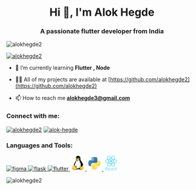 <h1 align="center">Hi 👋, I'm Alok Hegde</h1>
<h3 align="center">A passionate flutter developer from India</h3>

<p align="left"> <img src="https://komarev.com/ghpvc/?username=alokhegde2&label=Profile%20views&color=0e75b6&style=flat" alt="alokhegde2" /> </p>

<p align="left"> <a href="https://twitter.com/alokhegde2" target="blank"><img src="https://img.shields.io/twitter/follow/alokhegde2?logo=twitter&style=for-the-badge" alt="alokhegde2" /></a> </p>

- 🌱 I’m currently learning **Flutter , Node**

- 👨‍💻 All of my projects are available at [https://github.com/alokhegde2](https://github.com/alokhegde2)

- 📫 How to reach me **alokhegde3@gmail.com**

<h3 align="left">Connect with me:</h3>
<p align="left">
<a href="https://twitter.com/alokhegde2" target="blank"><img align="center" src="https://cdn.jsdelivr.net/npm/simple-icons@3.0.1/icons/twitter.svg" alt="alokhegde2" height="30" width="40" /></a>
<a href="https://linkedin.com/in/alok-hegde" target="blank"><img align="center" src="https://cdn.jsdelivr.net/npm/simple-icons@3.0.1/icons/linkedin.svg" alt="alok-hegde" height="30" width="40" /></a>
</p>

<h3 align="left">Languages and Tools:</h3>
<p align="left"> <a href="https://www.figma.com/" target="_blank"> <img src="https://www.vectorlogo.zone/logos/figma/figma-icon.svg" alt="figma" width="40" height="40"/> </a> <a href="https://flask.palletsprojects.com/" target="_blank"> <img src="https://www.vectorlogo.zone/logos/pocoo_flask/pocoo_flask-icon.svg" alt="flask" width="40" height="40"/> </a> <a href="https://flutter.dev" target="_blank"> <img src="https://www.vectorlogo.zone/logos/flutterio/flutterio-icon.svg" alt="flutter" width="40" height="40"/> </a> <a href="https://www.linux.org/" target="_blank"> <img src="https://raw.githubusercontent.com/devicons/devicon/master/icons/linux/linux-original.svg" alt="linux" width="40" height="40"/> </a> <a href="https://www.python.org" target="_blank"> <img src="https://raw.githubusercontent.com/devicons/devicon/master/icons/python/python-original.svg" alt="python" width="40" height="40"/> </a> <a href="https://reactjs.org/" target="_blank"> <img src="https://raw.githubusercontent.com/devicons/devicon/master/icons/react/react-original-wordmark.svg" alt="react" width="40" height="40"/> </a> </p>


<p><img align="left" src="https://github-readme-stats.vercel.app/api/top-langs?username=alokhegde2&show_icons=true&locale=en&layout=compact" alt="alokhegde2" /></p>



